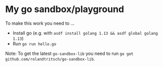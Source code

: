 # My go sandbox/playground

To make this work you need to ...

* Install go (e.g. with `asdf install golang 1.13 && asdf global golang 1.13`)
* Run `go run hello.go`

Note: To get the latest `go-sandbox-lib` you need to run `go get github.com/rolandtritsch/go-sandbox-lib`.

